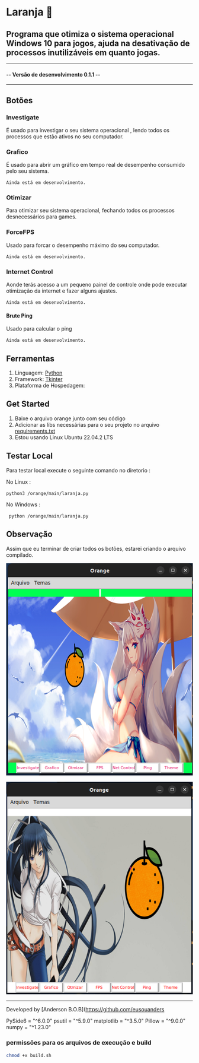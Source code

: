# <tittle> Laranja </tittle> :orange: 


## Programa que otimiza o sistema operacional Windows 10 para jogos, ajuda na desativação de processos inutilizáveis em quanto jogas.

---
#### -- Versão de desenvolvimento 0.1.1 --
---


## Botões

### Investigate

É usado para investigar o seu sistema operacional , lendo todos os processos que estão ativos no seu computador.

### Grafico
É usado para abrir um gráfico em tempo real de desempenho consumido pelo seu sistema.

```
Ainda está em desenvolvimento.
```

### Otimizar
Para otimizar seu sistema operacional, fechando todos os processos desnecessários para games.

### ForceFPS
Usado para forcar o desempenho máximo do seu computador.

```
Ainda está em desenvolvimento.
```

### Internet Control
Aonde terás acesso a um pequeno painel de controle onde pode executar otimização da internet e fazer alguns ajustes.

```
Ainda está em desenvolvimento.
```
#### Brute Ping

Usado para calcular o ping

```
Ainda está em desenvolvimento.
```

## Ferramentas

1. Linguagem: [Python](https://www.python.org/) 
2. Framework: [Tkinter](https://docs.python.org/3/library/tkinter.html)
3. Plataforma de Hospedagem: 

## Get Started

1. Baixe o arquivo orange junto com seu código
2. Adicionar as libs necessárias para o seu projeto no arquivo [requirements.txt](./requirements.txt)
3. Estou usando Linux Ubuntu 22.04.2 LTS

## Testar Local

Para testar local execute o seguinte comando
no diretorio :



No Linux :

~~~
python3 /orange/main/laranja.py
~~~

No Windows :

~~~
 python /orange/main/laranja.py
~~~

## Observação

Assim que eu terminar de criar todos os botões, estarei criando o arquivo compilado.


![screenshot](src/Screenshots/screenshot1.png)


![screenshot](src/Screenshots/screenshot2.png)

---
Developed by [Anderson B.O.B](https://github.com/eusouanders



PySide6 = "^6.0.0"
psutil = "^5.9.0"
matplotlib = "^3.5.0"
Pillow = "^9.0.0"
numpy = "^1.23.0"


### permissões para os arquivos de execução e build
```bash
chmod +x build.sh
```
